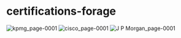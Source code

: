 # certifications-forage

![kpmg_page-0001](https://github.com/EU1182053/certifications-forage/assets/65112935/80470793-78b6-40ad-be86-0a0ba9ec712f)
![cisco_page-0001](https://github.com/EU1182053/certifications-forage/assets/65112935/e48ca0d3-0496-4620-89f7-a5d6d5927ded)
![J P  Morgan_page-0001](https://github.com/EU1182053/certifications-forage/assets/65112935/26808fdb-60ee-4808-82bf-55dbd1f8271a)
